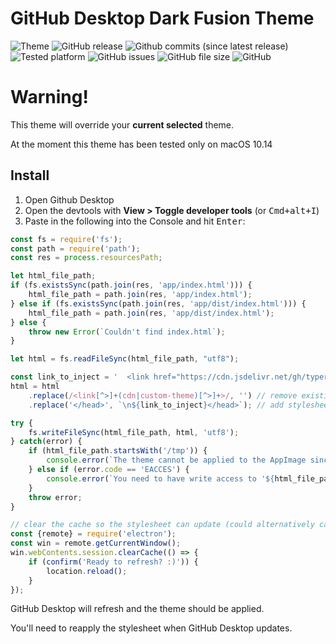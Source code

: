 # GitHub Desktop Dark Fusion Theme

![Theme](https://img.shields.io/badge/theme-dark--fusion-orange.svg)
![GitHub release](https://img.shields.io/github/release/typerror/github-dark-fusion.svg)
![Github commits (since latest release)](https://img.shields.io/github/commits-since/typerror/github-dark-fusion/latest.svg)
![Tested platform](https://img.shields.io/badge/tested-macOS%2010.14-black.svg)
![GitHub issues](https://img.shields.io/github/issues/typerror/github-dark-fusion.svg)
![GitHub file size](https://img.shields.io/github/size/typerror/github-dark-fusion/desktop--dark-fusion.css.svg)
![GitHub](https://img.shields.io/github/license/typerror/github-dark-fusion.svg)

# Warning!

This theme will override your __current selected__ theme.

At the moment this theme has been tested only on macOS 10.14

## Install

1. Open Github Desktop
2. Open the devtools with **View > Toggle developer tools** (or <kbd>Cmd+alt+I</kbd>)
3. Paste in the following into the Console and hit <kbd>Enter</kbd>:
```js
const fs = require('fs');
const path = require('path');
const res = process.resourcesPath;

let html_file_path;
if (fs.existsSync(path.join(res, 'app/index.html'))) {
	html_file_path = path.join(res, 'app/index.html');
} else if (fs.existsSync(path.join(res, 'app/dist/index.html'))) {
	html_file_path = path.join(res, 'app/dist/index.html');
} else {
	throw new Error(`Couldn't find index.html`);
}

let html = fs.readFileSync(html_file_path, "utf8");

const link_to_inject = '  <link href="https://cdn.jsdelivr.net/gh/typerror/github-dark-fusion@v0.5-alpha/desktop--dark-fusion.css" rel="stylesheet">';
html = html
	.replace(/<link[^>]+(cdn|custom-theme)[^>]+>/, '') // remove existing custom stylesheet if there is one
	.replace('</head>', `\n${link_to_inject}</head>`); // add stylesheet

try {
	fs.writeFileSync(html_file_path, html, 'utf8');
} catch(error) {
	if (html_file_path.startsWith('/tmp')) {
		console.error(`The theme cannot be applied to the AppImage since 'index.html' is saved in a temporary directory.`)
	} else if (error.code == 'EACCES') {
		console.error(`You need to have write access to '${html_file_path}' for the theme to be applied.`)
	}
	throw error;
}

// clear the cache so the stylesheet can update (could alternatively cache-bust with a URL parameter)
const {remote} = require('electron');
const win = remote.getCurrentWindow();
win.webContents.session.clearCache(() => {
	if (confirm('Ready to refresh? :)')) {
		location.reload();
	}
});
```

GitHub Desktop will refresh and the theme should be applied.

You'll need to reapply the stylesheet when GitHub Desktop updates.
